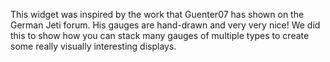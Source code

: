 This widget was inspired by the work that Guenter07 has shown on the German Jeti
forum. His gauges are hand-drawn and very very nice! We did this to show how you
can stack many gauges of multiple types to create some really visually
interesting displays.